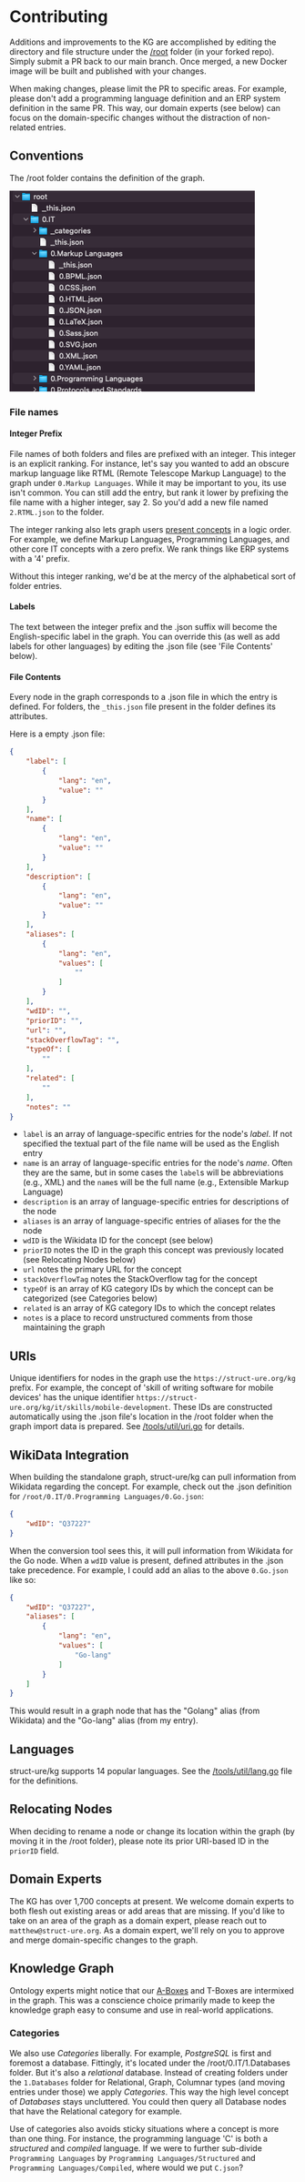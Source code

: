 # Contributing

Additions and improvements to the KG are accomplished by editing the directory and file structure under the [/root](/root) folder (in your forked repo). Simply submit a PR back to our main branch. Once merged, a new Docker image will be built and published with your changes.

When making changes, please limit the PR to specific areas. For example, please don't add a programming language definition and an ERP system definition in the same PR. This way, our domain experts (see below) can focus on the domain-specific changes without the distraction of non-related entries.

## Conventions
The /root folder contains the definition of the graph.

![Image of root folder](/img/root-folder.png)

### File names

#### Integer Prefix
File names of both folders and files are prefixed with an integer. This integer is an explicit ranking. For instance, let's say you wanted to add an obscure markup language like RTML (Remote Telescope Markup Language) to the graph under `0.Markup Languages`. While it may be important to you, its use isn't common. You can still add the entry, but rank it lower by prefixing the file name with a higher integer, say 2. So you'd add a new file named `2.RTML.json` to the folder.

The integer ranking also lets graph users [present concepts](https://struct-ure.github.io/kg/examples/ui-tree/) in a logic order. For example, we define Markup Languages, Programming Languages, and other core IT concepts with a zero prefix. We rank things like ERP systems with a '4' prefix.

Without this integer ranking, we'd be at the mercy of the alphabetical sort of folder entries.

#### Labels
The text between the integer prefix and the .json suffix will become the English-specific label in the graph. You can override this (as well as add labels for other languages) by editing the .json file (see 'File Contents' below).

#### File Contents

Every node in the graph corresponds to a .json file in which the entry is defined. For folders, the `_this.json` file present in the folder defines its attributes.

Here is a empty .json file:
```json
{
    "label": [
        {
            "lang": "en",
            "value": ""
        }
    ],
    "name": [
        {
            "lang": "en",
            "value": ""
        }
    ],
    "description": [
        {
            "lang": "en",
            "value": ""
        }
    ],
    "aliases": [
        {
            "lang": "en",
            "values": [
                ""
            ]
        }
    ],
    "wdID": "",
    "priorID": "",
    "url": "",
    "stackOverflowTag": "",
    "typeOf": [
        ""
    ],
    "related": [
        ""
    ],
    "notes": ""
}
```
* `label` is an array of language-specific entries for the node's *label*. If not specified the textual part of the file name will be used as the English entry
* `name` is an array of language-specific entries for the node's *name*. Often they are the same, but in some cases the `label`s will be abbreviations (e.g., XML) and the `name`s will be the full name (e.g., Extensible Markup Language)
* `description` is an array of language-specific entries for descriptions of the node
* `aliases` is an array of language-specific entries of aliases for the the node
* `wdID` is the Wikidata ID for the concept (see below)
* `priorID` notes the ID in the graph this concept was previously located (see Relocating Nodes below)
* `url` notes the primary URL for the concept
* `stackOverflowTag` notes the StackOverflow tag for the concept
* `typeOf` is an array of KG category IDs by which the concept can be categorized (see Categories below)
* `related` is an array of KG category IDs to which the concept relates
* `notes` is a place to record unstructured comments from those maintaining the graph

## URIs
Unique identifiers for nodes in the graph use the `https://struct-ure.org/kg` prefix. For example, the concept of 'skill of writing software for mobile devices' has the unique identifier `https://struct-ure.org/kg/it/skills/mobile-development`. These IDs are constructed automatically using the .json file's location in the /root folder when the graph import data is prepared. See [/tools/util/uri.go](/tools/util/uri.go) for details.

## WikiData Integration
When building the standalone graph, struct-ure/kg can pull information from Wikidata regarding the concept. For example, check out the .json definition for `/root/0.IT/0.Programming Languages/0.Go.json`:

```json
{
	"wdID": "Q37227"
}
```

When the conversion tool sees this, it will pull information from Wikidata for the Go node. When a `wdID` value is present, defined attributes in the .json take precedence. For example, I could add an alias to the above `0.Go.json` like so:

```json
{
	"wdID": "Q37227",
    "aliases": [
        {
            "lang": "en",
            "values": [
                "Go-lang"
            ]
        }
    ]
}
```
This would result in a graph node that has the "Golang" alias (from Wikidata) and the "Go-lang" alias (from my entry).

## Languages
struct-ure/kg supports 14 popular languages. See the [/tools/util/lang.go](/tools/util/lang.go) file for the definitions.

## Relocating Nodes
When deciding to rename a node or change its location within the graph (by moving it in the /root folder), please note its prior URI-based ID in the `priorID` field.

## Domain Experts
The KG has over 1,700 concepts at present. We welcome domain experts to both flesh out existing areas or add areas that are missing. If you'd like to take on an area of the graph as a domain expert, please reach out to `matthew@struct-ure.org`. As a domain expert, we'll rely on you to approve and merge domain-specific changes to the graph.

## Knowledge Graph
Ontology experts might notice that our [A-Boxes](https://en.wikipedia.org/wiki/Abox) and T-Boxes are intermixed in the graph. This was a conscience choice primarily made to keep the knowledge graph easy to consume and use in real-world applications. 

### Categories
We also use *Categories* liberally. For example, *PostgreSQL* is first and foremost a database. Fittingly, it's located under the /root/0.IT/1.Databases folder. But it's also a *relational* database. Instead of creating folders under the `1.Databases` folder for Relational, Graph, Columnar types (and moving entries under those) we apply *Categories*. This way the high level concept of *Databases* stays uncluttered. You could then query all Database nodes that have the Relational category for example.

Use of categories also avoids sticky situations where a concept is more than one thing. For instance, the programming language 'C' is both a *structured* and *compiled* language. If we were to further sub-divide `Programming Languages` by `Programming Languages/Structured` and `Programming Languages/Compiled`, where would we put `C.json`?

